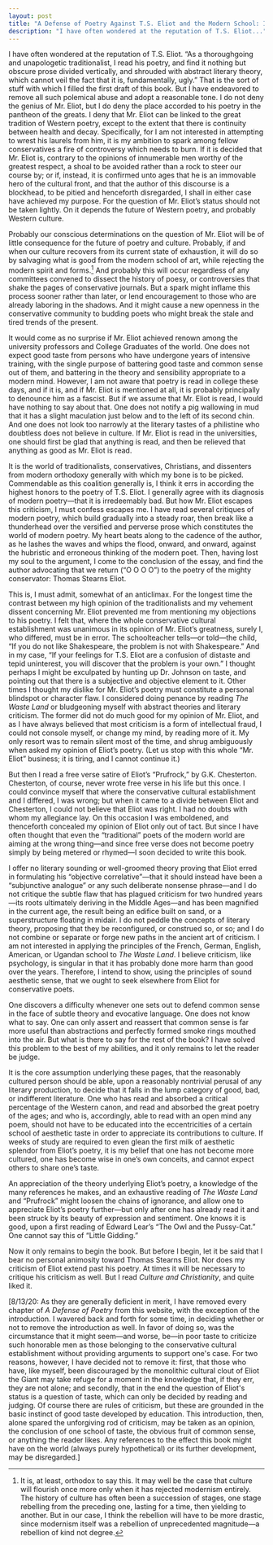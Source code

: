 ```yaml
---
layout: post
title: "A Defense of Poetry Against T.S. Eliot and the Modern School: Introduction"
description: "I have often wondered at the reputation of T.S. Eliot..."
---
```


I have often wondered at the reputation of T.S. Eliot. “As a thoroughgoing and unapologetic traditionalist, I read his poetry, and find it nothing but obscure prose divided vertically, and shrouded with abstract literary theory, which cannot veil the fact that it is, fundamentally, ugly.” That is the sort of stuff with which I filled the first draft of this book. But I have endeavored to remove all such polemical abuse and adopt a reasonable tone. I do not deny the genius of Mr. Eliot, but I do deny the place accorded to his poetry in the pantheon of the greats. I deny that Mr. Eliot can be linked to the great tradition of Western poetry, except to the extent that there is continuity between health and decay. Specifically, for I am not interested in attempting to wrest his laurels from him, it is my ambition to spark among fellow conservatives a fire of controversy which needs to burn. If it is decided that Mr. Eliot is, contrary to the opinions of innumerable men worthy of the greatest respect, a shoal to be avoided rather than a rock to steer our course by; or if, instead, it is confirmed unto ages that he is an immovable hero of the cultural front, and that the author of this discourse is a blockhead, to be pitied and henceforth disregarded, I shall in either case have achieved my purpose. For the question of Mr. Eliot’s status should not be taken lightly. On it depends the future of Western poetry, and probably Western culture.

Probably our conscious determinations on the question of Mr. Eliot will be of little consequence for the future of poetry and culture. Probably, if and when our culture recovers from its current state of exhaustion, it will do so by salvaging what is good from the modern school of art, while rejecting the modern spirit and forms.[^1] And probably this will occur regardless of any committees convened to dissect the history of poesy, or controversies that shake the pages of conservative journals. But a spark might inflame this process sooner rather than later, or lend encouragement to those who are already laboring in the shadows. And it might cause a new openness in the conservative community to budding poets who might break the stale and tired trends of the present.

It would come as no surprise if Mr. Eliot achieved renown among the university professors and College Graduates of the world. One does not expect good taste from persons who have undergone years of intensive training, with the single purpose of battering good taste and common sense out of them, and battering in the theory and sensibility appropriate to a modern mind. However, I am not aware that poetry is read in college these days, and if it is, and if Mr. Eliot is mentioned at all, it is probably principally to denounce him as a fascist. But if we assume that Mr. Eliot is read, I would have nothing to say about that. One does not notify a pig wallowing in mud that it has a slight maculation just below and to the left of its second chin. And one does not look too narrowly at the literary tastes of a philistine who doubtless does not believe in culture. If Mr. Eliot is read in the universities, one should first be glad that anything is read, and then be relieved that anything as good as Mr. Eliot is read.

It is the world of traditionalists, conservatives, Christians, and dissenters from modern orthodoxy generally with which my bone is to be picked. Commendable as this coalition generally is, I think it errs in according the highest honors to the poetry of T.S. Eliot. I generally agree with its diagnosis of modern poetry—that it is irredeemably bad. But how Mr. Eliot escapes this criticism, I must confess escapes me. I have read several critiques of modern poetry, which build gradually into a steady roar, then break like a thunderhead over the versified and perverse prose which constitutes the world of modern poetry. My heart beats along to the cadence of the author, as he lashes the waves and whips the flood, onward, and onward, against the hubristic and erroneous thinking of the modern poet. Then, having lost my soul to the argument, I come to the conclusion of the essay, and find the author advocating that we return (“O O O O”) to the poetry of the mighty conservator: Thomas Stearns Eliot.

This is, I must admit, somewhat of an anticlimax. For the longest time the contrast between my high opinion of the traditionalists and my vehement dissent concerning Mr. Eliot prevented me from mentioning my objections to his poetry. I felt that, where the whole conservative cultural establishment was unanimous in its opinion of Mr. Eliot’s greatness, surely I, who differed, must be in error. The schoolteacher tells—or told—the child, “If you do not like Shakespeare, the problem is not with Shakespeare.” And in my case, “If your feelings for T.S. Eliot are a confusion of distaste and tepid uninterest, you will discover that the problem is your own.” I thought perhaps I might be exculpated by hunting up Dr. Johnson on taste, and pointing out that there is a subjective and objective element to it. Other times I thought my dislike for Mr. Eliot’s poetry must constitute a personal blindspot or character flaw. I considered doing penance by reading _The Waste Land_ or bludgeoning myself with abstract theories and literary criticism. The former did not do much good for my opinion of Mr. Eliot, and as I have always believed that most criticism is a form of intellectual fraud, I could not console myself, or change my mind, by reading more of it. My only resort was to remain silent most of the time, and shrug ambiguously when asked my opinion of Eliot’s poetry. (Let us stop with this whole “Mr. Eliot” business; it is tiring, and I cannot continue it.)

But then I read a free verse satire of Eliot’s “Prufrock,” by G.K. Chesterton. Chesterton, of course, never wrote free verse in his life but this once. I could convince myself that where the conservative cultural establishment and I differed, I was wrong; but when it came to a divide between Eliot and Chesterton, I could not believe that Eliot was right. I had no doubts with whom my allegiance lay. On this occasion I was emboldened, and thenceforth concealed my opinion of Eliot only out of tact. But since I have often thought that even the “traditional” poets of the modern world are aiming at the wrong thing—and since free verse does not become poetry simply by being metered or rhymed—I soon decided to write this book.

I offer no literary sounding or well-groomed theory proving that Eliot erred in formulating his “objective correlative”—that it should instead have been a “subjunctive analogue” or any such deliberate nonsense phrase—and I do not critique the subtle flaw that has plagued criticism for two hundred years—its roots ultimately deriving in the Middle Ages—and has been magnified in the current age, the result being an edifice built on sand, or a superstructure floating in midair. I do not peddle the concepts of literary theory, proposing that they be reconfigured, or construed so, or so; and I do not combine or separate or forge new paths in the ancient art of criticism. I am not interested in applying the principles of the French, German, English, American, or Ugandan school to _The Waste Land_. I believe criticism, like psychology, is singular in that it has probably done more harm than good over the years. Therefore, I intend to show, using the principles of sound aesthetic sense, that we ought to seek elsewhere from Eliot for conservative poets.

One discovers a difficulty whenever one sets out to defend common sense in the face of subtle theory and evocative language. One does not know what to say. One can only assert and reassert that common sense is far more useful than abstractions and perfectly formed smoke rings mouthed into the air. But what is there to say for the rest of the book? I have solved this problem to the best of my abilities, and it only remains to let the reader be judge.

It is the core assumption underlying these pages, that the reasonably cultured person should be able, upon a reasonably nontrivial perusal of any literary production, to decide that it falls in the lump category of good, bad, or indifferent literature. One who has read and absorbed a critical percentage of the Western canon, and read and absorbed the great poetry of the ages; and who is, accordingly, able to read with an open mind any poem, should not have to be educated into the eccentricities of a certain school of aesthetic taste in order to appreciate its contributions to culture. If weeks of study are required to even glean the first milk of aesthetic splendor from Eliot’s poetry, it is my belief that one has not become more cultured, one has become wise in one’s own conceits, and cannot expect others to share one’s taste.

An appreciation of the theory underlying Eliot’s poetry, a knowledge of the many references he makes, and an exhaustive reading of _The Waste Land_ and “Prufrock” might loosen the chains of ignorance, and allow one to appreciate Eliot’s poetry further—but only after one has already read it and been struck by its beauty of expression and sentiment. One knows it is good, upon a first reading of Edward Lear’s “The Owl and the Pussy-Cat.” One cannot say this of “Little Gidding.”

Now it only remains to begin the book. But before I begin, let it be said that I bear no personal animosity toward Thomas Stearns Eliot. Nor does my criticism of Eliot extend past his poetry. At times it will be necessary to critique his criticism as well. But I read _Culture and Christianity_, and quite liked it.

[^1]: It is, at least, orthodox to say this. It may well be the case that culture will flourish once more only when it has rejected modernism entirely. The history of culture has often been a succession of stages, one stage rebelling from the preceding one, lasting for a time, then yielding to another. But in our case, I think the rebellion will have to be more drastic, since modernism itself was a rebellion of unprecedented magnitude—a rebellion of kind not degree.

[8/13/20: As they are generally deficient in merit, I have removed every chapter of _A Defense of Poetry_ from this website, with the exception of the introduction. I wavered back and forth for some time, in deciding whether or not to remove the introduction as well. In favor of doing so, was the circumstance that it might seem—and worse, be—in poor taste to criticize such honorable men as those belonging to the conservative cultural establishment without providing arguments to support one's case. For two reasons, however, I have decided not to remove it: first, that those who have, like myself, been discouraged by the monolithic cultural clout of Eliot the Giant may take refuge for a moment in the knowledge that, if they err, they are not alone; and secondly, that in the end the question of Eliot's status is a question of taste, which can only be decided by reading and judging. Of course there are rules of criticism, but these are grounded in the basic instinct of good taste developed by education. This introduction, then, alone spared the unforgiving rod of criticism, may be taken as an opinion, the conclusion of one school of taste, the obvious fruit of common sense, or anything the reader likes. Any references to the effect this book might have on the world (always purely hypothetical) or its further development, may be disregarded.]

